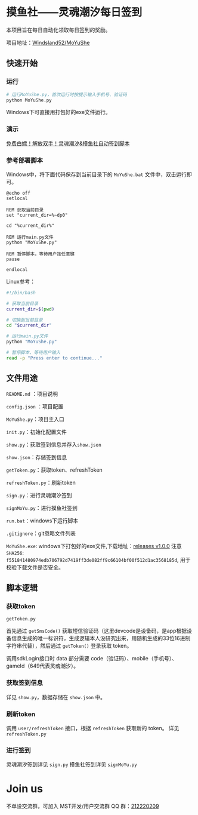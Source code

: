 # 摸鱼社——灵魂潮汐每日签到

本项目旨在每日自动化领取每日签到的奖励。

项目地址：[Windsland52/MoYuShe](https://github.com/Windsland52/MoYuShe)

## 快速开始

### 运行

```bash
# 运行MoYuShe.py，首次运行时按提示输入手机号、验证码
python MoYuShe.py
```

Windows下可直接用打包好的exe文件运行。

### 演示

[免费白嫖！解放双手！灵魂潮汐&摸鱼社自动签到脚本](https://www.bilibili.com/video/BV1di2SYsEkg/)

### 参考部署脚本

Windows中，将下面代码保存到当前目录下的 `MoYuShe.bat` 文件中，双击运行即可。

```batch
@echo off
setlocal

REM 获取当前目录
set "current_dir=%~dp0"

cd "%current_dir%"

REM 运行main.py文件
python "MoYuShe.py"

REM 暂停脚本，等待用户按任意键
pause

endlocal
```

Linux参考：

```bash
#!/bin/bash

# 获取当前目录
current_dir=$(pwd)

# 切换到当前目录
cd "$current_dir"

# 运行main.py文件
python "MoYuShe.py"

# 暂停脚本，等待用户输入
read -p "Press enter to continue..."
```

## 文件用途

`README.md` ：项目说明 

`config.json` ：项目配置

`MoYuShe.py`：项目主入口

`init.py`：初始化配置文件

`show.py`：获取签到信息并存入`show.json`

`show.json`：存储签到信息

`getToken.py`：获取token、refreshToken

`refreshToken.py`：刷新token

`sign.py`：进行灵魂潮汐签到

`signMoYu.py`：进行摸鱼社签到

`run.bat`：windows下运行脚本

`.gitignore`：git忽略文件列表

`MoYuShe.exe`: windows下打包好的exe文件,下载地址：[releases v1.0.0](https://github.com/Windsland52/MoYuShe/releases/tag/v1.0.0) 注意 `SHA256`: `f551841480974edb706792d7419ff3de082ff9c66104bf00f512d1ac3568185d`, 用于校验下载文件是否安全。


## 脚本逻辑

### 获取token

`getToken.py`

首先通过 `getSmsCode()` 获取短信验证码（这里devcode是设备码，是app根据设备信息生成的唯一标识符，生成逻辑本人没研究出来，用随机生成的33位16进制字符串代替），然后通过 `getToken()` 登录获取 token。

调用sdkLogin接口时 data 部分需要 code（验证码）、mobile（手机号）、gameId（649代表灵魂潮汐）。

### 获取签到信息

详见 `show.py`，数据存储在 `show.json` 中。

### 刷新token

调用 `user/refreshToken` 接口，根据 `refreshToken` 获取新的 token。
详见 `refreshToken.py`

### 进行签到

灵魂潮汐签到详见 `sign.py`
摸鱼社签到详见 `signMoYu.py`

# Join us

不单设交流群，可加入 MST开发/用户交流群 QQ 群：[212220209](http://qm.qq.com/cgi-bin/qm/qr?_wv=1027&k=zybZ5ST3IHx8_l8pajwFd9OxpNQzXjdy&authKey=C5qMnDOvB4mVKNNC%2By45eKc%2BLnETkm4XFQmmdrmWzu9qemKW4lurHbf4h4h8%2F0bA&noverify=0&group_code=212220209)